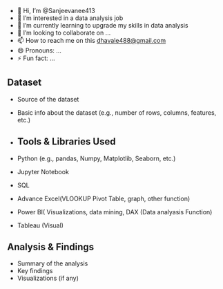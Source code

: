 - 👋 Hi, I’m @Sanjeevanee413
- 👀 I’m interested in a data analysis job
- 🌱 I’m currently learning to upgrade my skills in data analysis
- 💞️ I’m looking to collaborate on ...
- 📫 How to reach me on this dhavale488@gmail.com 
- 😄 Pronouns: ... 
- ⚡ Fun fact: ...
  
## Dataset
- Source of the dataset
- Basic info about the dataset (e.g., number of rows, columns, features, etc.)
  
- ## Tools & Libraries Used
- Python (e.g., pandas, Numpy, Matplotlib, Seaborn, etc.)
- Jupyter Notebook
- SQL
- Advance Excel(VLOOKUP Pivot Table, graph, other function) 
- Power BI( Visualizations, data mining, DAX (Data analyasis Function)
- Tableau (Visual)
  
## Analysis & Findings
- Summary of the analysis
- Key findings
- Visualizations (if any)

<!---
Sanjeevanee413/Sanjeevanee413 is a ✨ special ✨ repository because its `README.md` (this file) appears on your GitHub profile.
You can click the Preview link to take a look at your changes.
--->
